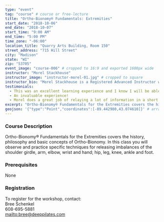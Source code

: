```yaml
---
type: "event"
tag: "course" # course or free-lecture
title: "Ortho-Bionomy® Fundamentals: Extremities"
start_date: "2018-10-06"
end_date: "2018-10-07"
start_time: "9:00 AM"
end_time: "5:00 PM"
time_zone: "-06:00"
location_title: "Quarry Arts Building, Room 150"
street_address: "715 Hill Street"
city: "Madison"
state: "WI"
zip: "53705"
event_image: "course-006" # cropped to 16:9 and exported 1600px wide
instructor: "Morel Stackhouse"
instructor_image: "instructor-morel-01.jpg" # cropped to square
instructor_bio: "Morel Stackhouse is a Registered Advanced Instructor with the Society of Ortho-Bionomy International. She began her study of Ortho-Bionomy in 1984 and was fortunate to have studied with Arthur Lincoln Pauls D.O., the system's Founder. Morel has been teaching throughout the US since 1989. She enjoys introducing this bodywork system to others and working with students to develop their skill and confidence as they grow with the work. She is approved by the National Certification Board for Therapeutic Massage and Bodywork (NCBTMB) as a Continuing Education Approved Provider."
testimonials:
  - This was an excellent learning experience and I know I will be able to incorporate this into my practice.
  - An invaluable experience!
  - Morel does a great job of relaying a lot of information in a short time in an enjoyable manner.
excerpt: "Ortho-Bionomy® Fundamentals for the Extremities covers the history, philosophy and basic concepts of Ortho-Bionomy. In this class you will observe and practice specific techniques for releasing imbalances of the shoulder girdle, arm, elbow, wrist and hand; hip, leg, knee, ankle and foot."
geojson: '{"type":"Point","coordinates":[-89.442980,43.074610]}' # array format: [lon, lat]
---
```


### Course Description

Ortho-Bionomy® Fundamentals for the Extremities covers the history, philosophy and basic concepts of Ortho-Bionomy. In this class you will observe and practice specific techniques for releasing imbalances of the shoulder girdle, arm, elbow, wrist and hand; hip, leg, knee, ankle and foot.

### Prerequisites

None

### Registration

To register for the workshop, contact:  
Bree Schenkel  
608-695-5881  
[mailto:bree@deeppilates.com](bree@deeppilates.com)
